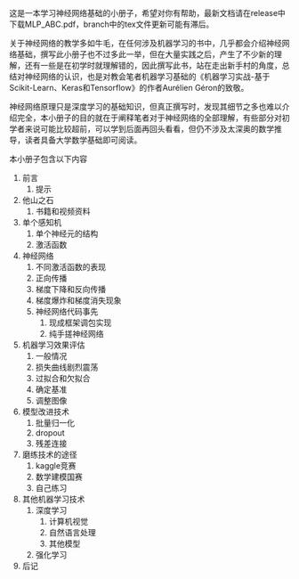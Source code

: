 这是一本学习神经网络基础的小册子，希望对你有帮助，最新文档请在release中下载MLP_ABC.pdf，branch中的tex文件更新可能有滞后。

关于神经网络的教学多如牛毛，在任何涉及机器学习的书中，几乎都会介绍神经网络基础，撰写此小册子也不过多此一举，但在大量实践之后，产生了不少新的理解，还有一些是在初学时就理解错的，因此撰写此书，站在走出新手村的角度，总结对神经网络的认识，也是对教会笔者机器学习基础的《机器学习实战-基于Scikit-Learn、Keras和Tensorflow》的作者Aurélien Géron的致敬。

神经网络原理只是深度学习的基础知识，但真正撰写时，发现其细节之多也难以介绍完全，本小册子的目的就在于阐释笔者对于神经网络的全部理解，有些部分对初学者来说可能比较超前，可以学到后面再回头看看，但仍不涉及太深奥的数学推导，读者具备大学数学基础即可阅读。

本小册子包含以下内容

1. 前言
   1. 提示
2. 他山之石
   1. 书籍和视频资料
3. 单个感知机
   1. 单个神经元的结构
   2. 激活函数
4. 神经网络
   1. 不同激活函数的表现
   2. 正向传播
   3. 梯度下降和反向传播
   4. 梯度爆炸和梯度消失现象
   5. 神经网络代码事先
      1. 现成框架调包实现
      2. 纯手搓神经网络
5. 机器学习效果评估
   1. 一般情况
   2. 损失曲线剧烈震荡
   3. 过拟合和欠拟合
   4. 确定基准
   5. 调整图像
6. 模型改进技术
   1. 批量归一化
   2. dropout
   3. 残差连接
7. 磨练技术的途径
   1. kaggle竞赛
   2. 数学建模国赛
   3. 自己练习
8. 其他机器学习技术
   1. 深度学习
      1. 计算机视觉
      2. 自然语言处理
      3. 其他模型
   2. 强化学习
9. 后记
